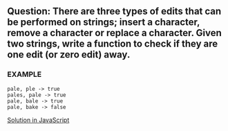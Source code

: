 ## Question: There are three types of edits that can be performed on strings; insert a character, remove a character or replace a character. Given two strings, write a function to check if they are one edit (or zero edit) away. 

### EXAMPLE 

```
pale, ple -> true
pales, pale -> true
pale, bale -> true
pale, bake -> false
```

[Solution in JavaScript](https://link)


